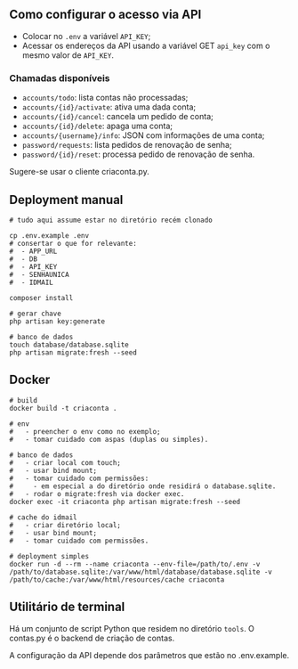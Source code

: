 ## Como configurar o acesso via API
  * Colocar no `.env` a variável `API_KEY`;
  * Acessar os endereços da API usando a variável GET `api_key` com o mesmo valor de `API_KEY`.

### Chamadas disponíveis
  * `accounts/todo`: lista contas não processadas;
  * `accounts/{id}/activate`: ativa uma dada conta;
  * `accounts/{id}/cancel`: cancela um pedido de conta;
  * `accounts/{id}/delete`: apaga uma conta;
  * `accounts/{username}/info`: JSON com informações de uma conta;
  * `password/requests`: lista pedidos de renovação de senha;
  * `password/{id}/reset`: processa pedido de renovação de senha.

Sugere-se usar o cliente criaconta.py.

## Deployment manual
```console
# tudo aqui assume estar no diretório recém clonado

cp .env.example .env
# consertar o que for relevante:
#  - APP_URL
#  - DB
#  - API_KEY
#  - SENHAUNICA
#  - IDMAIL

composer install

# gerar chave
php artisan key:generate

# banco de dados
touch database/database.sqlite
php artisan migrate:fresh --seed
```

## Docker
```console
# build
docker build -t criaconta .

# env
#   - preencher o env como no exemplo;
#   - tomar cuidado com aspas (duplas ou simples).

# banco de dados
#   - criar local com touch;
#   - usar bind mount;
#   - tomar cuidado com permissões:
#     - em especial a do diretório onde residirá o database.sqlite.
#   - rodar o migrate:fresh via docker exec.
docker exec -it criaconta php artisan migrate:fresh --seed

# cache do idmail
#   - criar diretório local;
#   - usar bind mount;
#   - tomar cuidado com permissões.

# deployment simples
docker run -d --rm --name criaconta --env-file=/path/to/.env -v /path/to/database.sqlite:/var/www/html/database/database.sqlite -v /path/to/cache:/var/www/html/resources/cache criaconta
```

## Utilitário de terminal
Há um conjunto de script Python que residem no diretório `tools`. O contas.py é o backend de criação de contas.

A configuração da API depende dos parâmetros que estão no .env.example.
